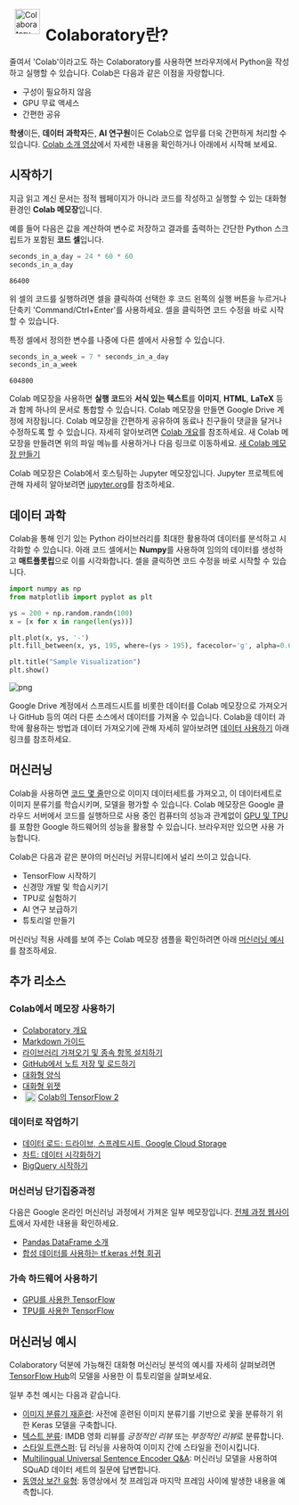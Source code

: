 <p><img alt="Colaboratory logo" height="45px" src="/img/colab_favicon.ico" align="left" hspace="10px" vspace="0px"></p>

<h1>Colaboratory란?</h1>

줄여서 'Colab'이라고도 하는 Colaboratory를 사용하면 브라우저에서 Python을 작성하고 실행할 수 있습니다. Colab은 다음과 같은 이점을 자랑합니다.
- 구성이 필요하지 않음
- GPU 무료 액세스
- 간편한 공유

<strong>학생</strong>이든, <strong>데이터 과학자</strong>든, <strong>AI 연구원</strong>이든 Colab으로 업무를 더욱 간편하게 처리할 수 있습니다. <a href="https://www.youtube.com/watch?v=inN8seMm7UI">Colab 소개 영상</a>에서 자세한 내용을 확인하거나 아래에서 시작해 보세요.

## <strong>시작하기</strong>

지금 읽고 계신 문서는 정적 웹페이지가 아니라 코드를 작성하고 실행할 수 있는 대화형 환경인 <strong>Colab 메모장</strong>입니다.

예를 들어 다음은 값을 계산하여 변수로 저장하고 결과를 출력하는 간단한 Python 스크립트가 포함된 <strong>코드 셀</strong>입니다.


```python
seconds_in_a_day = 24 * 60 * 60
seconds_in_a_day
```




    86400



위 셀의 코드를 실행하려면 셀을 클릭하여 선택한 후 코드 왼쪽의 실행 버튼을 누르거나 단축키 'Command/Ctrl+Enter'를 사용하세요. 셀을 클릭하면 코드 수정을 바로 시작할 수 있습니다.

특정 셀에서 정의한 변수를 나중에 다른 셀에서 사용할 수 있습니다.


```python
seconds_in_a_week = 7 * seconds_in_a_day
seconds_in_a_week
```




    604800



Colab 메모장을 사용하면 <strong>실행 코드</strong>와 <strong>서식 있는 텍스트</strong>를 <strong>이미지</strong>, <strong>HTML</strong>, <strong>LaTeX</strong> 등과 함께 하나의 문서로 통합할 수 있습니다. Colab 메모장을 만들면 Google Drive 계정에 저장됩니다. Colab 메모장을 간편하게 공유하여 동료나 친구들이 댓글을 달거나 수정하도록 할 수 있습니다. 자세히 알아보려면 <a href="/notebooks/basic_features_overview.ipynb">Colab 개요</a>를 참조하세요. 새 Colab 메모장을 만들려면 위의 파일 메뉴를 사용하거나 다음 링크로 이동하세요. <a href="http://colab.research.google.com#create=true">새 Colab 메모장 만들기</a>

Colab 메모장은 Colab에서 호스팅하는 Jupyter 메모장입니다. Jupyter 프로젝트에 관해 자세히 알아보려면 <a href="https://www.jupyter.org">jupyter.org</a>를 참조하세요.

## 데이터 과학

Colab을 통해 인기 있는 Python 라이브러리를 최대한 활용하여 데이터를 분석하고 시각화할 수 있습니다. 아래 코드 셀에서는 <strong>Numpy</strong>를 사용하여 임의의 데이터를 생성하고 <strong>매트플롯립</strong>으로 이를 시각화합니다. 셀을 클릭하면 코드 수정을 바로 시작할 수 있습니다.


```python
import numpy as np
from matplotlib import pyplot as plt

ys = 200 + np.random.randn(100)
x = [x for x in range(len(ys))]

plt.plot(x, ys, '-')
plt.fill_between(x, ys, 195, where=(ys > 195), facecolor='g', alpha=0.6)

plt.title("Sample Visualization")
plt.show()
```


    
![png](/images/output_7_0.png)
    


Google Drive 계정에서 스프레드시트를 비롯한 데이터를 Colab 메모장으로 가져오거나 GitHub 등의 여러 다른 소스에서 데이터를 가져올 수 있습니다. Colab을 데이터 과학에 활용하는 방법과 데이터 가져오기에 관해 자세히 알아보려면 <a href="#working-with-data">데이터 사용하기</a> 아래 링크를 참조하세요.

## 머신러닝

Colab을 사용하면 <a href="https://colab.research.google.com/github/tensorflow/docs/blob/master/site/en/tutorials/quickstart/beginner.ipynb">코드 몇 줄</a>만으로 이미지 데이터세트를 가져오고, 이 데이터세트로 이미지 분류기를 학습시키며, 모델을 평가할 수 있습니다. Colab 메모장은 Google 클라우드 서버에서 코드를 실행하므로 사용 중인 컴퓨터의 성능과 관계없이 <a href="#using-accelerated-hardware">GPU 및 TPU</a>를 포함한 Google 하드웨어의 성능을 활용할 수 있습니다. 브라우저만 있으면 사용 가능합니다.

Colab은 다음과 같은 분야의 머신러닝 커뮤니티에서 널리 쓰이고 있습니다.
- TensorFlow 시작하기
- 신경망 개발 및 학습시키기
- TPU로 실험하기
- AI 연구 보급하기
- 튜토리얼 만들기

머신러닝 적용 사례를 보여 주는 Colab 메모장 샘플을 확인하려면 아래 <a href="#machine-learning-examples">머신러닝 예시</a>를 참조하세요.

## 추가 리소스

### Colab에서 메모장 사용하기
- [Colaboratory 개요](/notebooks/basic_features_overview.ipynb)
- [Markdown 가이드](/notebooks/markdown_guide.ipynb)
- [라이브러리 가져오기 및 종속 항목 설치하기](/notebooks/snippets/importing_libraries.ipynb)
- [GitHub에서 노트 저장 및 로드하기](https://colab.research.google.com/github/googlecolab/colabtools/blob/master/notebooks/colab-github-demo.ipynb)
- [대화형 양식](/notebooks/forms.ipynb)
- [대화형 위젯](/notebooks/widgets.ipynb)
- <img src="/img/new.png" height="20px" align="left" hspace="4px" alt="New"></img>
 [Colab의 TensorFlow 2](/notebooks/tensorflow_version.ipynb)

<a name="working-with-data"></a>
### 데이터로 작업하기
- [데이터 로드: 드라이브, 스프레드시트, Google Cloud Storage](/notebooks/io.ipynb) 
- [차트: 데이터 시각화하기](/notebooks/charts.ipynb)
- [BigQuery 시작하기](/notebooks/bigquery.ipynb)

### 머신러닝 단기집중과정
다음은 Google 온라인 머신러닝 과정에서 가져온 일부 메모장입니다. <a href="https://developers.google.com/machine-learning/crash-course/">전체 과정 웹사이트</a>에서 자세한 내용을 확인하세요.
- [Pandas DataFrame 소개](https://colab.research.google.com/github/google/eng-edu/blob/main/ml/cc/exercises/pandas_dataframe_ultraquick_tutorial.ipynb)
- [합성 데이터를 사용하는 tf.keras 선형 회귀](https://colab.research.google.com/github/google/eng-edu/blob/main/ml/cc/exercises/linear_regression_with_synthetic_data.ipynb)


<a name="using-accelerated-hardware"></a>
### 가속 하드웨어 사용하기
- [GPU를 사용한 TensorFlow](/notebooks/gpu.ipynb)
- [TPU를 사용한 TensorFlow](/notebooks/tpu.ipynb)

<a name="machine-learning-examples"></a>

## 머신러닝 예시

Colaboratory 덕분에 가능해진 대화형 머신러닝 분석의 예시를 자세히 살펴보려면 <a href="https://tfhub.dev">TensorFlow Hub</a>의 모델을 사용한 이 튜토리얼을 살펴보세요.

일부 추천 예시는 다음과 같습니다.

- <a href="https://tensorflow.org/hub/tutorials/tf2_image_retraining">이미지 분류기 재훈련</a>: 사전에 훈련된 이미지 분류기를 기반으로 꽃을 분류하기 위한 Keras 모델을 구축합니다.
- <a href="https://tensorflow.org/hub/tutorials/tf2_text_classification">텍스트 분류</a>: IMDB 영화 리뷰를 <em>긍정적인 리뷰</em> 또는 <em>부정적인 리뷰</em>로 분류합니다.
- <a href="https://tensorflow.org/hub/tutorials/tf2_arbitrary_image_stylization">스타일 트랜스퍼</a>: 딥 러닝을 사용하여 이미지 간에 스타일을 전이시킵니다.
- <a href="https://tensorflow.org/hub/tutorials/retrieval_with_tf_hub_universal_encoder_qa">Multilingual Universal Sentence Encoder Q&amp;A</a>: 머신러닝 모델을 사용하여 SQuAD 데이터 세트의 질문에 답변합니다.
- <a href="https://tensorflow.org/hub/tutorials/tweening_conv3d">동영상 보간 유형</a>: 동영상에서 첫 프레임과 마지막 프레임 사이에 발생한 내용을 예측합니다.

